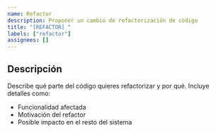```yaml
---
name: Refactor
description: Proponer un cambio de refactorización de código
title: "[REFACTOR] "
labels: ["refactor"]
assignees: []
---
```


## Descripción
Describe qué parte del código quieres refactorizar y por qué. Incluye detalles como:
- Funcionalidad afectada
- Motivación del refactor
- Posible impacto en el resto del sistema
